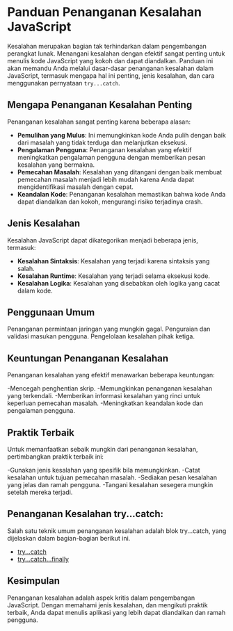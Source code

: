 # Panduan Penanganan Kesalahan JavaScript

Kesalahan merupakan bagian tak terhindarkan dalam pengembangan perangkat lunak. Menangani kesalahan dengan efektif sangat penting untuk menulis kode JavaScript yang kokoh dan dapat diandalkan. Panduan ini akan memandu Anda melalui dasar-dasar penanganan kesalahan dalam JavaScript, termasuk mengapa hal ini penting, jenis kesalahan, dan cara menggunakan pernyataan `try...catch`.

## Mengapa Penanganan Kesalahan Penting

Penanganan kesalahan sangat penting karena beberapa alasan:
- **Pemulihan yang Mulus**: Ini memungkinkan kode Anda pulih dengan baik dari masalah yang tidak terduga dan melanjutkan eksekusi.
- **Pengalaman Pengguna**: Penanganan kesalahan yang efektif meningkatkan pengalaman pengguna dengan memberikan pesan kesalahan yang bermakna.
- **Pemecahan Masalah**: Kesalahan yang ditangani dengan baik membuat pemecahan masalah menjadi lebih mudah karena Anda dapat mengidentifikasi masalah dengan cepat.
- **Keandalan Kode**: Penanganan kesalahan memastikan bahwa kode Anda dapat diandalkan dan kokoh, mengurangi risiko terjadinya crash.

## Jenis Kesalahan

Kesalahan JavaScript dapat dikategorikan menjadi beberapa jenis, termasuk:
- **Kesalahan Sintaksis**: Kesalahan yang terjadi karena sintaksis yang salah.
- **Kesalahan Runtime**: Kesalahan yang terjadi selama eksekusi kode.
- **Kesalahan Logika**: Kesalahan yang disebabkan oleh logika yang cacat dalam kode.

## Penggunaan Umum

Penanganan permintaan jaringan yang mungkin gagal.
Penguraian dan validasi masukan pengguna.
Pengelolaan kesalahan pihak ketiga.

## Keuntungan Penanganan Kesalahan

Penanganan kesalahan yang efektif menawarkan beberapa keuntungan:

-Mencegah penghentian skrip.
-Memungkinkan penanganan kesalahan yang terkendali.
-Memberikan informasi kesalahan yang rinci untuk keperluan pemecahan masalah.
-Meningkatkan keandalan kode dan pengalaman pengguna.

## Praktik Terbaik

Untuk memanfaatkan sebaik mungkin dari penanganan kesalahan, pertimbangkan praktik terbaik ini:

-Gunakan jenis kesalahan yang spesifik bila memungkinkan.
-Catat kesalahan untuk tujuan pemecahan masalah.
-Sediakan pesan kesalahan yang jelas dan ramah pengguna.
-Tangani kesalahan sesegera mungkin setelah mereka terjadi.

## Penanganan Kesalahan try...catch:
Salah satu teknik umum penanganan kesalahan adalah blok try...catch, yang dijelaskan dalam bagian-bagian berikut ini.

* [try...catch](./try...-catch.md)
* [try...catch...finally](./try...catch...finally.md)

## Kesimpulan
Penanganan kesalahan adalah aspek kritis dalam pengembangan JavaScript.
Dengan memahami jenis kesalahan, dan mengikuti praktik terbaik,
Anda dapat menulis aplikasi yang lebih dapat diandalkan dan ramah pengguna.

